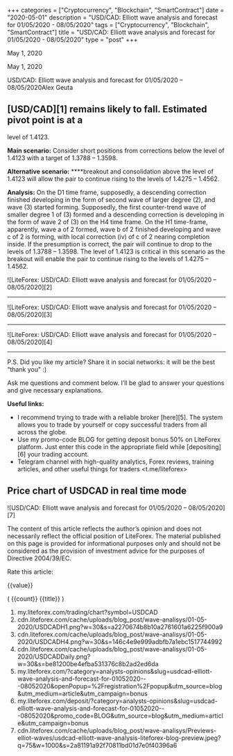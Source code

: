 +++
categories = ["Cryptocurrency", "Blockchain", "SmartContract"]
date = "2020-05-01"
description = "USD/CAD: Elliott wave analysis and forecast for 01/05/2020 - 08/05/2020"
tags = ["Cryptocurrency", "Blockchain", "SmartContract"]
title = "USD/CAD: Elliott wave analysis and forecast for 01/05/2020 - 08/05/2020"
type = "post"
+++

May 1, 2020

May 1, 2020

USD/CAD: Elliott wave analysis and forecast for 01/05/2020 –
08/05/2020Alex Geuta

## [USD/CAD][1] remains likely to fall. Estimated pivot point is at a
level of 1.4123.

 **Main scenario:** Consider short positions from corrections below the
level of 1.4123 with a target of 1.3788 – 1.3598.

 **Alternative scenario:** ****breakout and consolidation above the
level of 1.4123 will allow the pair to continue rising to the levels of
1.4275 – 1.4562.

 **Analysis:** On the D1 time frame, supposedly, a descending correction
finished developing in the form of second wave of larger degree (2), and
wave (3) started forming. Supposedly, the first counter-trend wave of
smaller degree 1 of (3) formed and a descending correction is developing
in the form of wave 2 of (3) on the H4 time frame. On the H1 time-frame,
apparently, wave a of 2 formed, wave b of 2 finished developing and wave
c of 2 is forming, with local correction (iv) of c of 2 nearing
completion inside. If the presumption is correct, the pair will continue
to drop to the levels of 1.3788 – 1.3598. The level of 1.4123 is
critical in this scenario as the breakout will enable the pair to
continue rising to the levels of 1.4275 – 1.4562.

![LiteForex: USD/CAD: Elliott wave analysis and forecast for 01/05/2020
– 08/05/2020][2]

* * *

![LiteForex: USD/CAD: Elliott wave analysis and forecast for 01/05/2020
– 08/05/2020][3]

* * *

![LiteForex: USD/CAD: Elliott wave analysis and forecast for 01/05/2020
– 08/05/2020][4]

* * *

P.S. Did you like my article? Share it in social networks: it will be
the best “thank you" :)

Ask me questions and comment below. I’ll be glad to answer your
questions and give necessary explanations.

 **Useful links:**

  * I recommend trying to trade with a reliable broker [here][5]. The system allows you to trade by yourself or copy successful traders from all across the globe.
  * Use my promo-code BLOG for getting deposit bonus 50% on LiteForex platform. Just enter this code in the appropriate field while [depositing][6] your trading account.
  * Telegram channel with high-quality analytics, Forex reviews, training articles, and other useful things for traders <t.me/liteforex>

## Price chart of USDCAD in real time mode

![USD/CAD: Elliott wave analysis and forecast for 01/05/2020 –
08/05/2020][7]

The content of this article reflects the author’s opinion and does not
necessarily reflect the official position of LiteForex. The material
published on this page is provided for informational purposes only and
should not be considered as the provision of investment advice for the
purposes of Directive 2004/39/EC.

Rate this article:

{{value}}

( {{count}} {{title}} )

   1. my.liteforex.com/trading/chart?symbol=USDCAD
   2. cdn.liteforex.com/cache/uploads/blog_post/wave-analisys/01-05-2020/USDCADH1.png?w=30&s=a2270674b8b10a2761601a6225f900a9
   3. cdn.liteforex.com/cache/uploads/blog_post/wave-analisys/01-05-2020/USDCADH4.png?w=30&s=146c4e9e999adbfb7a1ebc1517744992
   4. cdn.liteforex.com/cache/uploads/blog_post/wave-analisys/01-05-2020/USDCADDaily.png?w=30&s=be81200be4efba531376c8b2ad2ed6da
   5. my.liteforex.com/?category=analysts-opinions&slug=usdcad-elliott-wave-analysis-and-forecast-for-01052020---08052020&openPopup=%2Fregistration%2Fpopup&utm_source=blog&utm_medium=article&utm_campaign=bonus
   6. my.liteforex.com/deposit/?category=analysts-opinions&slug=usdcad-elliott-wave-analysis-and-forecast-for-01052020---08052020&promo_code=BLOG&utm_source=blog&utm_medium=article&utm_campaign=bonus
   7. cdn.liteforex.com/cache/uploads/blog_post/wave-analisys/Previews-elliot-waves/usdcad-elliott-wave-analysis-liteforex-blog-preview.jpeg?q=75&w=1000&s=2a81191a92f70811bd01d7e0f40396a6